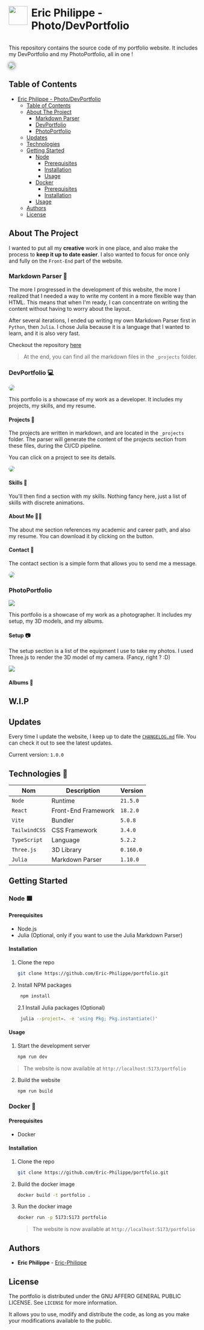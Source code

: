 <div style="display: flex; align-items: center;">
    <img src="./res/icon.png" style="width: 50px; height: 50px; margin-right: 10px;">
    <h1>Eric Philippe - Photo/DevPortfolio</h1>
</div>

This repository contains the source code of my portfolio website.
It includes my DevPortfolio and my PhotoPortfolio, all in one !

<img src="./res/head_portfolio.gif" style="
border-radius: 10px;
box-shadow: 0px 0px 10px 0px rgba(0,0,0,0.75);
" />

## Table of Contents

- [Eric Philippe - Photo/DevPortfolio](#eric-philippe---photodevportfolio)
  - [Table of Contents](#table-of-contents)
  - [About The Project](#about-the-project)
    - [Markdown Parser](#markdown-parser-📄)
    - [DevPortfolio](#devportfolio-💻)
    - [PhotoPortfolio](#photoportfolio-📷)
  - [Updates](#updates)
  - [Technologies](#technologies-📡)
  - [Getting Started](#getting-started)
    - [Node](#node-🟩)
      - [Prerequisites](#prerequisites)
      - [Installation](#installation)
      - [Usage](#usage)
    - [Docker](#docker-🐋)
      - [Prerequisites](#prerequisites-1)
      - [Installation](#installation-1)
    - [Usage](#usage)
  - [Authors](#authors)
  - [License](#license)

## About The Project

I wanted to put all my **creative** work in one place, and also make the process to **keep it up to date easier**. I also wanted to focus for once only and fully on the `Front-End` part of the website.

### Markdown Parser 📄

The more I progressed in the development of this website, the more I realized that I needed a way to write my content in a more flexible way than HTML. This means that when I'm ready, I can concentrate on writing the content without having to worry about the layout.

After several iterations, I ended up writing my own Markdown Parser first in `Python`, then `Julia`. I chose Julia because it is a language that I wanted to learn, and it is also very fast.

Checkout the repository [here](https://github.com/Eric-Philippe/JuliaMarkdownJoy)

> At the end, you can find all the markdown files in the `_projects` folder.

### DevPortfolio 💻

<img src="./res/dev_portfolio.png"
style="border-radius: 10px;">

This portfolio is a showcase of my work as a developer. It includes my projects, my skills, and my resume.

#### Projects 📁

The projects are written in markdown, and are located in the `_projects` folder. The parser will generate the content of the projects section from these files, during the CI/CD pipeline.

You can click on a project to see its details.

<img src="./res//project.gif"
style="border-radius: 10px;">

#### Skills 🧠

You'll then find a section with my skills. Nothing fancy here, just a list of skills with discrete animations.

#### About Me 🙋‍♂️

The about me section references my academic and career path, and also my resume. You can download it by clicking on the button.

#### Contact 📧

The contact section is a simple form that allows you to send me a message.

<img src="./res/contact.png"
style="border-radius: 10px;">

### PhotoPortfolio

<img src="./res/photo_portfolio.png">

This portfolio is a showcase of my work as a photographer. It includes my setup, my 3D models, and my albums.

#### Setup 📷

The setup section is a list of the equipment I use to take my photos. I used Three.js to render the 3D model of my camera. (Fancy, right ? :D)

<img src="./res/setup.gif">

#### Albums 📸

## W.I.P

## Updates

Every time I update the website, I keep up to date the [`CHANGELOG.md`](./CHANGELOG.md) file. You can check it out to see the latest updates.

Current version: `1.0.0`

## Technologies 📡

| Nom           | Description         | Version   |
| ------------- | ------------------- | --------- |
| `Node`        | Runtime             | `21.5.0`  |
| `React`       | Front-End Framework | `18.2.0`  |
| `Vite`        | Bundler             | `5.0.8`   |
| `TailwindCSS` | CSS Framework       | `3.4.0`   |
| `TypeScript`  | Language            | `5.2.2`   |
| `Three.js`    | 3D Library          | `0.160.0` |
| `Julia`       | Markdown Parser     | `1.10.0`  |

## Getting Started

### Node 🟩

#### Prerequisites

- Node.js
- Julia (Optional, only if you want to use the Julia Markdown Parser)

#### Installation

1. Clone the repo

   ```sh
   git clone https://github.com/Eric-Philippe/portfolio.git
   ```

2. Install NPM packages
   ```sh
    npm install
   ```
   2.1 Install Julia packages (Optional)
   ```sh
    julia --project=. -e 'using Pkg; Pkg.instantiate()'
   ```

#### Usage

1. Start the development server
   ```sh
   npm run dev
   ```

> The website is now available at `http://localhost:5173/portfolio`

2. Build the website
   ```sh
   npm run build
   ```

### Docker 🐋

#### Prerequisites

- Docker

#### Installation

1. Clone the repo

   ```sh
   git clone https://github.com/Eric-Philippe/portfolio.git
   ```

2. Build the docker image
   ```sh
   docker build -t portfolio .
   ```
3. Run the docker image
   ```sh
   docker run -p 5173:5173 portfolio
   ```
   > The website is now available at `http://localhost:5173/portfolio`

## Authors

- **Eric Philippe** - [Eric-Philippe](https://github.com/Eric-Philippe)

## License

The portfolio is distributed under the GNU AFFERO GENERAL PUBLIC LICENSE. See `LICENSE` for more information.

It allows you to use, modify and distribute the code, as long as you make your modifications available to the public.
